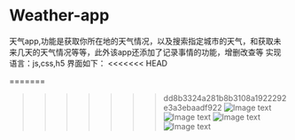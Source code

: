 ﻿# Weather-app
天气app,功能是获取你所在地的天气情况，以及搜索指定城市的天气，和获取未来几天的天气情况等等，此外该app还添加了记录事情的功能，增删改查等
实现语言：js,css,h5
界面如下：
<<<<<<< HEAD


=======
>>>>>>> dd8b3324a281b8b3108a1922292e3a3ebaadf922
![Image text](https://github.com/marsartist/Weather-app/blob/master/%E5%A4%A9%E6%B0%94app1/img/2.png)
![Image text](https://github.com/marsartist/Weather-app/blob/master/%E5%A4%A9%E6%B0%94app1/img/1.png)
![Image text](https://github.com/marsartist/Weather-app/blob/master/%E5%A4%A9%E6%B0%94app1/img/3.png)
![Image text](https://github.com/marsartist/Weather-app/blob/master/%E5%A4%A9%E6%B0%94app1/img/4.png)


